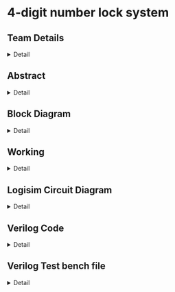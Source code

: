 # 4-digit number lock system

<!-- First Section -->
## Team Details
<details>
  <summary>Detail</summary>

  > Semester: 3rd Sem B. Tech. CSE

  > Section: S1

  > Member-1: Manoj Basappa Barki, 231CS233, manojbarki.231cs233@nitk.edu.in

  > Member-2: Chinmay R, 231CS218, chinmay.231cs218@nitk.edu.in

  > Member-3: Asish Puli Joy, 231CS244, asishpulijoy.231cs244@nitk.edu.in
</details>

<!-- Second Section -->
## Abstract
<details>
  <summary>Detail</summary>
  
   > Motivation: Now a days, lock systems are being digitalized. Most of them are
 software based which require microprocessors to implement the compilers and
 power supply can also act as a problem in the upcoming future. Microprocessors
 are made up of Silicon, Quartz and other chemicals which are getting depleted
 day by day. That’s why we have thought of an idea to make the locks completely
 out of hardware components like integrated circuits and logic gates.
> 
   > Problem Statement:  The project mainly focuses on the betterment of the environment
>  which is being depleted day by day and might not be there for our future
 generations to use. Since many precious substances like Silicon, Quartz are being
 depleted by the uprising technological era as everything around us is digitalizing.
 So, we are thinking of a design which might reduce the depletion of precious sub
stances as stated above. The usage of mostly hardware components and reducing
 the usage of complex programs that requires microprocessors and compilers to
 run.
  
   > Features:
   We are thinking of using 4 sets of 10 keys that represent every single
 digit decimal number and input them to 4 decimal to BCD converters which will
 be implemented using an encoder. the resulting set of inputs is then compared
 to a 16 bit number which is basically a BCD number that represents the correct
 password to crack the lock. A comparator is used in this deed and the lock opens
 when the given input is equal to the correct password.

</details>

<!-- Third Section -->
## Block Diagram
<details>
  <summary>Detail</summary>
  <img alt="S2-T23" src="https://github.com/user-attachments/assets/8af5dcde-2d99-46a1-8d1f-dbcb584847a9"></img>
</details>

<!-- Fourth Section -->
## Working
<details>
  <summary>Detail</summary>

  > Explain the working of your model with the help of a functional table (compulsory) followed by the flowchart.
</details>

<!-- Fifth Section -->
## Logisim Circuit Diagram
<details>
  <summary>Detail</summary>
  <img alt="Logisim" src="![image](https://github.com/user-attachments/assets/9cb8b8e2-b737-4ad4-9b78-f4663a121b7c)"></img>


  
</details>

<!-- Sixth Section -->
## Verilog Code
<details>
  <summary>Detail</summary>
  module comp_1bit(a,b,lt,eq,gt); input a,b;
    output lt,gt,eq; 
    wire abar,bbar; 
    assign abar = ~a; 
    assign bbar = ~b;
    assign lt = abar & b; 
    assign gt = bbar & a; 
    assign eq = ~(lt|gt); 
endmodule

module comparator4(A,B,LT1,GT1,EQ1,LT2,GT2,EQ2); 
    input [3:0] A,B;
    input LT1,GT1,EQ1;
    output LT2,GT2,EQ2; 

    wire x30,x31,x32,x20,x21,x22,x10,x11,x12,x00,x01,x02; 
    wire x40,x41,x42,x50,x51,x52,x61,x62;
    comp_1bit c3(A[3],B[3],x30,x31,x32);
    comp_1bit c2(A[2],B[2],x20,x21,x22);
    comp_1bit c1(A[1],B[1],x10,x11,x12);
    comp_1bit c0(A[0],B[0],x00,x01,x02); 
    assign x40 = x31 & x20;
    assign x41 = x31 & x21 & x10; 
    assign x42 = x31 & x21 & x11 & x00; 
    assign x50 = x31 & x22;
    assign x51 = x31 & x21 & x12; 
    assign x52 = x31 & x21 & x11 & x02; 
    assign EQ = (x31 & x21 & x11 & x01); 
    assign EQ2 = EQ & EQ1;
    assign x61 = EQ & LT1; 
    assign x62 = EQ & GT1;
    assign LT2 = (x30 | x40 | x41 | x42) | x61; 
    assign GT2 = (x32 | x50 | x51 | x52) | x62; 
endmodule

module comp16(a,b,lt1,gt1,eq1); 
    input [15:0] a,b;
    output lt1,gt1,eq1; 
    parameter eq =1'b1; 
    parameter lt=1'b0; 
    parameter gt=1'b0;

    wire t11,t12,t13,t21,t22,t23,t31,t32,t33; comparator4 c1(a[3:0],b[3:0],lt,gt,eq,t11,t12,t13);
    comparator4 c2(a[7:4],b[7:4],t11,t12,t13,t21,t22,t23); 
    comparator4 c3(a[11:8],b[11:8],t21,t22,t23,t31,t32,t33); 
    comparator4 c4(a[15:12],b[15:12],t31,t32,t33,lt1,gt1,eq1); 
endmodule


module main; 
    reg [15:0] a,b; 
    wire lt1,gt1,eq1;
    comp16 test(a,b,lt1,gt1,eq1); 
    initial begin
        $monitor("%b %b %b %b %b",a,b,lt1,gt1,eq1);
        #10 a = 16'b0000111100001111; b = 16'b0011001100110011;
        #10 a = 16'b0000000000000000; b = 16'b0000000000000000;
    end
endmodule


module comparator(a,b,eq,gt,ls); 
    input [15:0]a,b;
    output reg eq,gt,ls; 
    always @(a,b) begin

        if(a==b)begin 
            eq=1; 
            gt=0; 
            ls=0;
        end


        else if(a>b) begin
            eq=0; 
            gt=1; 
            ls=0; 
        end


        else begin 
            eq=0; 
            gt=0; 
            ls=1;
        end

    end 
endmodule


  
</details>

## Verilog Test bench file

<details>
  <summary>Detail</summary>
  
  module comparator_tb(); reg [15:0] a,b;
    wire eq,ls,gt;
    comparator m1(a,b,eq,gt,ls);
    initial begin
        $dumpfile("dump.vcd");
        $dumpvars(0,comparator_tb);
    end
    initial begin
        a=16'b0000000000000000; b=16'b0000000000000000;
        #10 a=16'b1000000000000000; b=16'b0000000000000001;
        #10 a=16'b0000000000000001; b=16'b1111111111111111;

    end 
endmodule

  
</details>
